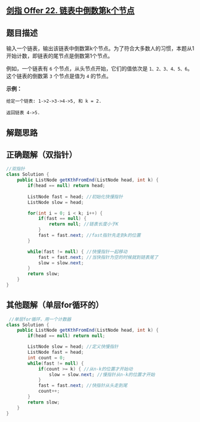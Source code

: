 

## [剑指 Offer 22. 链表中倒数第k个节点](https://leetcode.cn/problems/lian-biao-zhong-dao-shu-di-kge-jie-dian-lcof/)



## 题目描述

输入一个链表，输出该链表中倒数第k个节点。为了符合大多数人的习惯，本题从1开始计数，即链表的尾节点是倒数第1个节点。

例如，一个链表有 `6` 个节点，从头节点开始，它们的值依次是 `1、2、3、4、5、6`。这个链表的倒数第 `3` 个节点是值为 `4` 的节点。

 

**示例：**

```
给定一个链表: 1->2->3->4->5, 和 k = 2.

返回链表 4->5.
```





## 解题思路





## 正确题解（双指针）

````java
//双指针
class Solution {
    public ListNode getKthFromEnd(ListNode head, int k) {
        if(head == null) return head;
        
        ListNode fast = head; //初始化快慢指针
        ListNode slow = head;

        for(int i = 0; i < k; i++) {
            if(fast == null) {
                return null; //链表长度小于K
            }
            fast = fast.next; //fast指针先走到k的位置
        }

        while(fast != null) { //快慢指针一起移动
            fast = fast.next; //当快指针为空的时候就到链表尾了
            slow = slow.next;
        }
        return slow;
    }
}
````





## 其他题解（单层for循环的）

````java
 //单层for循环，用一个计数器
class Solution {
    public ListNode getKthFromEnd(ListNode head, int k) {
        if(head == null) return null;

        ListNode slow = head; //定义快慢指针
        ListNode fast = head;
        int count = 0;
        while(fast != null) {
            if(count >= k) { //从n-k的位置才开始动
                slow = slow.next; //慢指针从n-k的位置才开始
            }
            fast = fast.next; //快指针从头走到尾
            count++;
        }
        return slow;
    }
}
````

